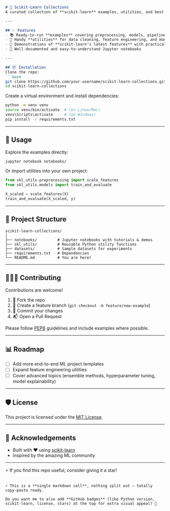 ````markdown
# 🤖 Scikit-Learn Collections
A curated collection of **scikit-learn** examples, utilities, and best practices — all in one place. Whether you're a beginner exploring machine learning or an advanced user looking for reusable snippets, this repo has you covered.  

---

## ✨ Features
- 📚 Ready-to-run **examples** covering preprocessing, models, pipelines, and evaluation  
- 🔧 Handy **utilities** for data cleaning, feature engineering, and model selection  
- 🧪 Demonstrations of **scikit-learn’s latest features** with practical code snippets  
- 📝 Well-documented and easy-to-understand Jupyter notebooks  

---

## 📦 Installation
Clone the repo:
```bash
git clone https://github.com/your-username/scikit-learn-collections.git
cd scikit-learn-collections
````

Create a virtual environment and install dependencies:

```bash
python -m venv venv
source venv/bin/activate  # (on Linux/Mac)
venv\Scripts\activate     # (on Windows)
pip install -r requirements.txt
```

---

## 🚀 Usage

Explore the examples directly:

```bash
jupyter notebook notebooks/
```

Or import utilities into your own project:

```python
from skl_utils.preprocessing import scale_features
from skl_utils.models import train_and_evaluate

X_scaled = scale_features(X)
train_and_evaluate(X_scaled, y)
```

---

## 📂 Project Structure

```
scikit-learn-collections/
│
├── notebooks/         # Jupyter notebooks with tutorials & demos
├── skl_utils/         # Reusable Python utility functions
├── datasets/          # Sample datasets for experiments
├── requirements.txt   # Dependencies
└── README.md          # You are here!
```

---

## 🧑‍🤝‍🧑 Contributing

Contributions are welcome!

1. 🍴 Fork the repo
2. 🌱 Create a feature branch (`git checkout -b feature/new-example`)
3. 💾 Commit your changes
4. 📬 Open a Pull Request

Please follow [PEP8](https://peps.python.org/pep-0008/) guidelines and include examples where possible.

---

## 📊 Roadmap

* [ ] Add more end-to-end ML project templates
* [ ] Expand feature engineering utilities
* [ ] Cover advanced topics (ensemble methods, hyperparameter tuning, model explainability)

---

## 🛡️ License

This project is licensed under the [MIT License](LICENSE).

---

## 🙌 Acknowledgements

* Built with ❤️ using [scikit-learn](https://scikit-learn.org/)
* Inspired by the amazing ML community

---

⭐ If you find this repo useful, consider giving it a star!

```

⚡ This is a **single markdown cell**, nothing split out — totally copy-paste ready.  

Do you want me to also add **GitHub badges** (like Python version, scikit-learn, license, stars) at the top for extra visual appeal? 🚀
```
